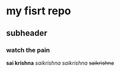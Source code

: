 # my fisrt repo


## subheader
  ### watch the pain
**sai krishna**
*saikrishna*
_saikrishna_
~~saikrishna~~

